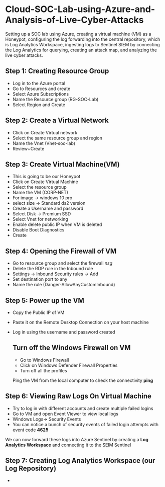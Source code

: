 # Cloud-SOC-Lab-using-Azure-and-Analysis-of-Live-Cyber-Attacks
Setting up a SOC lab using Azure, creating a virtual machine (VM) as a Honeypot, configuring the log forwarding into the central repository, which is Log Analytics Workspace, ingesting logs to Sentinel SIEM by connecting the Log Analytics for querying, creating an attack map, and analyzing the live cyber attacks.

## Step 1: Creating Resource Group
* Log in to the  Azure portal
* Go to Resources and create
* Select Azure Subscriptions
* Name the Resource group (RG-SOC-Lab)
* Select Region and Create
## Step 2: Create a Virtual Network
* Click on Create Virtual network
* Select the same resource group and region
* Name the Vnet (Vnet-soc-lab)
* Review+Create
## Step 3: Create Virtual Machine(VM) 
* This is going to be our Honeypot
* Click on Create Virtual Machine
* Select the resource group
* Name the VM (CORP-NET)
* For image -> windows 10 pro
* select size -> Standard ds2 version
* Create a Username and password
* Select Disk -> Premium SSD
* Select Vnet for networking
* Enable delete public IP when VM is deleted
* Disable Boot Diagnostics
* Create
## Step 4: Opening the Firewall of VM
* Go to resource group and select the firewall *nsg*
* Delete the RDP rule in the Inbound rule
* Settings -> Inbound Security rules -> Add
* Set destination port to any
* Name the rule (Danger-AllowAnyCustomInbound)
## Step 5: Power up the VM
* Copy the Public IP of VM
* Paste it on the Remote Desktop Connection on your host machine
* Log in using the username and password created

    ## Turn off the Windows Firewall on VM
     * Go to Windows Firewall
     * Click on Windows Defender Firewall Properties
     * Turn off all the profiles
       
  Ping the VM from the local computer to check the connectivity **ping <Public IP of VM>**
  
## Step 6: Viewing Raw Logs On Virtual Machine
* Try to log in with different accounts and create multiple failed logins
* Go to VM and open Event Viewer to view local logs
* Windows Logs-> Security Events
* You can notice a bunch of security events of failed login attempts with event code **4625**

 We can now forward these logs into Azure Sentinel by creating a **Log Analytics Workspace** and connecting it to the SEIM Sentinel
## Step 7: Creating Log Analytics Workspace (our Log Repository)
* 
 
  

 


